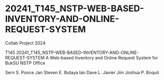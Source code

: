 # 20241_T145_NSTP-WEB-BASED-INVENTORY-AND-ONLINE-REQUEST-SYSTEM
Collab Project 2024


T145
20241_T145_NSTP-WEB-BASED-INVENTORY-AND-ONLINE-REQUEST-SYSTEM
A Web-based Inventory and Online Request System for BukSU NSTP Office

Sern S. Ponce
Jan Steven E. Butaya
Ian Dave L. Javier 
Jim Joshua P. Boquil
